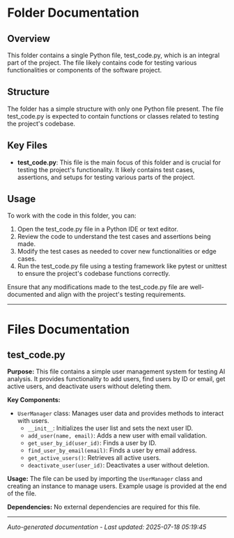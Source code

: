 # Folder Documentation

## Overview
This folder contains a single Python file, test_code.py, which is an integral part of the project. The file likely contains code for testing various functionalities or components of the software project.

## Structure
The folder has a simple structure with only one Python file present. The file test_code.py is expected to contain functions or classes related to testing the project's codebase.

## Key Files
- **test_code.py**: This file is the main focus of this folder and is crucial for testing the project's functionality. It likely contains test cases, assertions, and setups for testing various parts of the project.

## Usage
To work with the code in this folder, you can:
1. Open the test_code.py file in a Python IDE or text editor.
2. Review the code to understand the test cases and assertions being made.
3. Modify the test cases as needed to cover new functionalities or edge cases.
4. Run the test_code.py file using a testing framework like pytest or unittest to ensure the project's codebase functions correctly.

Ensure that any modifications made to the test_code.py file are well-documented and align with the project's testing requirements.

---

# Files Documentation

## test_code.py

**Purpose:** This file contains a simple user management system for testing AI analysis. It provides functionality to add users, find users by ID or email, get active users, and deactivate users without deleting them.

**Key Components:**
- `UserManager` class: Manages user data and provides methods to interact with users.
  - `__init__`: Initializes the user list and sets the next user ID.
  - `add_user(name, email)`: Adds a new user with email validation.
  - `get_user_by_id(user_id)`: Finds a user by ID.
  - `find_user_by_email(email)`: Finds a user by email address.
  - `get_active_users()`: Retrieves all active users.
  - `deactivate_user(user_id)`: Deactivates a user without deletion.

**Usage:** The file can be used by importing the `UserManager` class and creating an instance to manage users. Example usage is provided at the end of the file.

**Dependencies:** No external dependencies are required for this file.

---
*Auto-generated documentation - Last updated: 2025-07-18 05:19:45*
